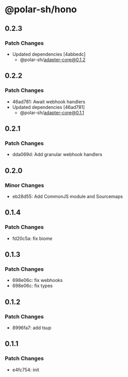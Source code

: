 # @polar-sh/hono

## 0.2.3

### Patch Changes

- Updated dependencies [4abbedc]
  - @polar-sh/adapter-core@0.1.2

## 0.2.2

### Patch Changes

- 46ad781: Await webhook handlers
- Updated dependencies [46ad781]
  - @polar-sh/adapter-core@0.1.1

## 0.2.1

### Patch Changes

- dda069d: Add granular webhook handlers

## 0.2.0

### Minor Changes

- eb28d55: Add CommonJS module and Sourcemaps

## 0.1.4

### Patch Changes

- fd20c5a: fix biome

## 0.1.3

### Patch Changes

- 698e06c: fix webhooks
- 698e06c: fix types

## 0.1.2

### Patch Changes

- 8996fa7: add tsup

## 0.1.1

### Patch Changes

- e4fc754: init
